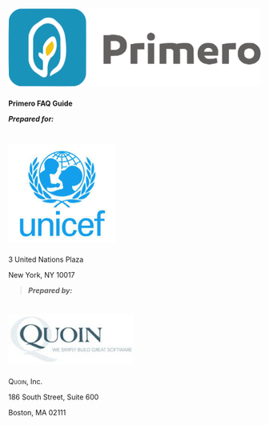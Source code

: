 ![](img/image20.png)
==========================

**Primero FAQ Guide**


***Prepared for:***

![](img/image28.png)
==========================

3 United Nations Plaza

New York, NY 10017



> ***Prepared by:***

![](img/image23.png)
==========================

<span style="font-variant:small-caps;">Quoin</span>, Inc.

186 South Street, Suite 600

Boston, MA 02111
